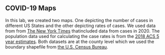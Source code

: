 ## COVID-19 Maps

In this lab, we created two maps. One depicting the number of cases in different US States and the other depicting rates of cases.
We used data from from [The New York Times](https://github.com/nytimes/covid-19-data/blob/43d32dde2f87bd4dafbb7d23f5d9e878124018b8/live/us-counties.csv)  thatincluded data from cases in 2020. The population data used for calculating the case rates is from the [2018 ACS 5 year estimates](https://data.census.gov/cedsci/table?g=0100000US.050000&d=ACS%205-Year%20Estimates%20Data%20Profiles&tid=ACSDP5Y2018.DP05&hidePreview=true). Both datasets are at the county level which we used the boundary shapefile from [the U.S. Census Bureau](https://www.census.gov/geographies/mapping-files/time-series/geo/carto-boundary-file.html). 
